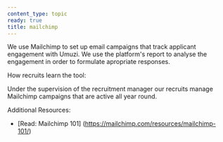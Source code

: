 ```yaml
---
content_type: topic
ready: true
title: mailchimp
---
```


We use Mailchimp to set up email campaigns that track applicant engagement with Umuzi. We use the platform's report to analyse the engagement in order to formulate apropriate responses.

How recruits learn the tool:

Under the supervision of the recruitment manager our recruits manage Mailchimp campaigns that are active all year round.

Additional Resources:

- [Read: Mailchimp 101] (https://mailchimp.com/resources/mailchimp-101/)
